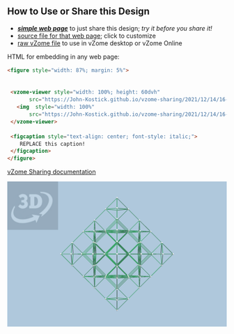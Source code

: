
## How to Use or Share this Design

 - [***simple web page***](<https://John-Kostick.github.io/vzome-sharing/2021/12/14/16-58-05-Octahedron-cuboctahedron/>) to just share this design; *try it before you share it!*
 - [source file for that web page](<https://github.com/John-Kostick/vzome-sharing/edit/main/2021/12/14/16-58-05-Octahedron-cuboctahedron/index.md>); click to customize
 - [raw vZome file](<https://raw.githubusercontent.com/John-Kostick/vzome-sharing/main/2021/12/14/16-58-05-Octahedron-cuboctahedron/Octahedron-cuboctahedron.vZome>) to use in vZome desktop or vZome Online
 
 HTML for embedding in any web page:
 ```html
<figure style="width: 87%; margin: 5%">
  
  
  <vzome-viewer style="width: 100%; height: 60dvh" 
        src="https://John-Kostick.github.io/vzome-sharing/2021/12/14/16-58-05-Octahedron-cuboctahedron/Octahedron-cuboctahedron.vZome" >
    <img  style="width: 100%"
        src="https://John-Kostick.github.io/vzome-sharing/2021/12/14/16-58-05-Octahedron-cuboctahedron/Octahedron-cuboctahedron.png" >
  </vzome-viewer>

  <figcaption style="text-align: center; font-style: italic;">
     REPLACE this caption!
  </figcaption>
</figure>

 ```

[vZome Sharing documentation](https://vzome.github.io/vzome/sharing.html#how-it-works)

![Image](<Octahedron-cuboctahedron.png>)

